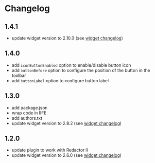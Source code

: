 # Changelog

## 1.4.1

- update widget version to 2.10.0 (see [widget changelog][widget changelog])

## 1.4.0

- add `iconButtonEnabled` option to enable/disable button icon
- add `buttonBefore` option to configure the position of the button in the toolbar
- add `buttonLabel` option to configure button label

## 1.3.0

- add package.json
- wrap code in IIFE
- add authors.txt
- update widget version to 2.8.2 (see [widget changelog][widget changelog])

## 1.2.0

- update plugin to work with Redactor II
- update widget version to 2.6.0 (see [widget changelog][widget changelog])


[widget changelog]: https://github.com/uploadcare/uploadcare-widget/blob/master/HISTORY.markdown
